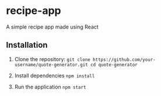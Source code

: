 # recipe-app
A simple recipe app made using React

## Installation

1. Clone the repository:
`git clone https://github.com/your-username/quote-generator.git
cd quote-generator`

2. Install dependencies
`npm install`

3. Run the application
`npm start`
